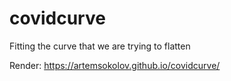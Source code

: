 # covidcurve
Fitting the curve that we are trying to flatten

Render: https://artemsokolov.github.io/covidcurve/
